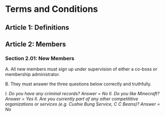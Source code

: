 <h1>Terms and Conditions</h1>
<h2>Article 1: Definitions</h2>

<h2>Article 2: Members</h2>
<h3>Section 2.01: New Members</h3>
<p>A. All new members must sign up under supervision of either a co-boss or membership administrator.</p>
<p>B. They must answer the three questions below correctly and truthfully.</p>
<i>I.	Do you have any criminal records? Answer = No
II. Do you like Minecraft? Answer = Yes
II.	Are you currently part of any other competititive organizations or services (e.g. Cushie Bung Service, C C Beans)? Answer = No</i>

